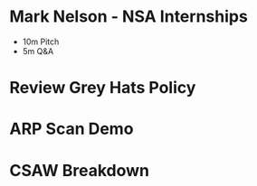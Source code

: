# Mark Nelson - NSA Internships
 - 10m Pitch
 - 5m Q&A

# Review Grey Hats Policy

# ARP Scan Demo

# CSAW Breakdown

